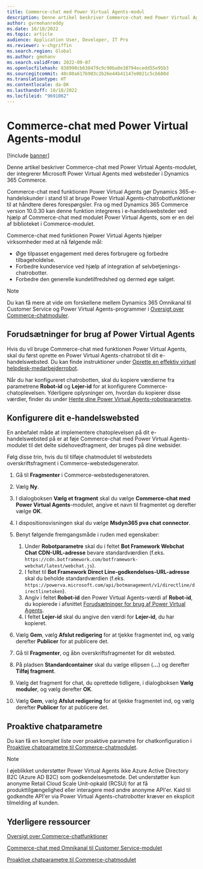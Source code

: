 ```yaml
---
title: Commerce-chat med Power Virtual Agents-modul
description: Denne artikel beskriver Commerce-chat med Power Virtual Agents-modulet, der integrerer Microsoft Power Virtual Agents med websteder i Dynamics 365 Commerce.
author: gvrmohanreddy
ms.date: 10/18/2022
ms.topic: article
audience: Application User, Developer, IT Pro
ms.reviewer: v-chgriffin
ms.search.region: Global
ms.author: gmohanv
ms.search.validFrom: 2022-09-07
ms.openlocfilehash: 838990cb638479c9c90ba0e38794ecedd55e95b3
ms.sourcegitcommit: 40c80a617b903c2b26e44b41147e0021c5cb680d
ms.translationtype: HT
ms.contentlocale: da-DK
ms.lasthandoff: 10/18/2022
ms.locfileid: "9691062"
---
```

# <a name="commerce-chat-with-power-virtual-agents-module"></a>Commerce-chat med Power Virtual Agents-modul

[!include [banner](includes/banner.md)]

Denne artikel beskriver Commerce-chat med Power Virtual Agents-modulet, der integrerer Microsoft Power Virtual Agents med websteder i Dynamics 365 Commerce.

Commerce-chat med funktionen Power Virtual Agents gør Dynamics 365-e-handelskunder i stand til at bruge Power Virtual Agents-chatrobotfunktioner til at håndtere deres forespørgsler. Fra og med Dynamics 365 Commerce version 10.0.30 kan denne funktion integreres i e-handelswebsteder ved hjælp af Commerce-chat med modulet Power Virtual Agents, som er en del af biblioteket i Commerce-modulet.

Commerce-chat med funktionen Power Virtual Agents hjælper virksomheder med at nå følgende mål:

- Øge tilpasset engagement med deres forbrugere og forbedre tilbageholdelse.
- Forbedre kundeservice ved hjælp af integration af selvbetjenings-chatrobotter.
- Forbedre den generelle kundetilfredshed og dermed øge salget.

> [!NOTE]
> Du kan få mere at vide om forskellene mellem Dynamics 365 Omnikanal til Customer Service og Power Virtual Agents-programmer i [Oversigt over Commerce-chatmoduler](/commerce-chat-modules-overview.md).

## <a name="prerequisites-for-using-power-virtual-agents"></a><a id="prereq"></a>Forudsætninger for brug af Power Virtual Agents

Hvis du vil bruge Commerce-chat med funktionen Power Virtual Agents, skal du først oprette en Power Virtual Agents-chatrobot til dit e-handelswebsted. Du kan finde instruktioner under [Oprette en effektiv virtuel helpdesk-medarbejderrobot](/power-virtual-agents/authoring-first-bot).

Når du har konfigureret chatrobotten, skal du kopiere værdierne fra parametrene **Robot-id** og **Lejer-id** for at konfigurere Commerce-chatoplevelsen. Yderligere oplysninger om, hvordan du kopierer disse værdier, finder du under [Hente dine Power Virtual Agents-robotparametre](/power-virtual-agents/publication-connect-bot-to-custom-application#retrieve-your-power-virtual-agents-bot-parameters).

## <a name="configure-your-e-commerce-site"></a>Konfigurere dit e-handelswebsted 

En anbefalet måde at implementere chatoplevelsen på dit e-handelswebsted på er at føje Commerce-chat med Power Virtual Agents-modulet til det delte sidehovedfragment, der bruges på dine websider.

Følg disse trin, hvis du til tilføje chatmodulet til webstedets overskriftsfragment i Commerce-webstedsgenerator.

1. Gå til **Fragmenter** i Commerce-webstedsgeneratoren.
1. Vælg **Ny**.
1. I dialogboksen **Vælg et fragment** skal du vælge **Commerce-chat med Power Virtual Agents**-modulet, angive et navn til fragmentet og derefter vælge **OK**.
1. I dispositionsvisningen skal du vælge **Msdyn365 pva chat connector**.
1. Benyt følgende fremgangsmåde i ruden med egenskaber:

    1. Under **Robotparametre** skal du i feltet **Bot Framework Webchat Chat CDN-URL-adresse** bevare standardværdien (f.eks. `https://cdn.botframework.com/botframework-webchat/latest/webchat.js`).
    1. I feltet til **Bot Framework Direct Line-godkendelses-URL-adresse** skal du beholde standardværdien (f.eks. `https://powerva.microsoft.com/api/botmanagement/v1/directline/directlinetoken`).
    1. Angiv i feltet **Robot-id** den Power Virtual Agents-værdi af **Robot-id**, du kopierede i afsnittet [Forudsætninger for brug af Power Virtual Agents](#prereq).
    1. I feltet **Lejer-id** skal du angive den værdi for **Lejer-id**, du har kopieret.

1. Vælg **Gem**, vælg **Afslut redigering** for at tjekke fragmentet ind, og vælg derefter **Publicer** for at publicere det.
1. Gå til **Fragmenter**, og åbn overskriftsfragmentet for dit websted.
1. På pladsen **Standardcontainer** skal du vælge ellipsen (**...**) og derefter **Tilføj fragment**.
1. Vælg det fragment for chat, du oprettede tidligere, i dialogboksen **Vælg moduler**, og vælg derefter **OK**.
1. Vælg **Gem**, vælg **Afslut redigering** for at tjekke fragmentet ind, og vælg derefter **Publicer** for at publicere det.

## <a name="proactive-chat-parameters"></a>Proaktive chatparametre

Du kan få en komplet liste over proaktive parametre for chatkonfiguration i [Proaktive chatparametre til Commerce-chatmodulet](chat-proactive-chat-parameters.md).

> [!NOTE]
> I øjeblikket understøtter Power Virtual Agents ikke Azure Active Directory B2C (Azure AD B2C) som godkendelsesmetode. Det understøtter kun anonyme Retail Cloud Scale Unit-opkald (RCSU) for at få produkttilgængelighed eller interagere med andre anonyme API'er. Kald til godkendte API'er via Power Virtual Agents-chatrobotter kræver en eksplicit tilmelding af kunden.

## <a name="additional-resources"></a>Yderligere ressourcer

[Oversigt over Commerce-chatfunktioner](commerce-chat-overview.md)

[Commerce-chat med Omnikanal til Customer Service-modulet](commerce-chat-module.md)

[Proaktive chatparametre til Commerce-chatmodulet](chat-proactive-chat-parameters.md)
